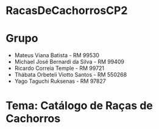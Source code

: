 # RacasDeCachorrosCP2
# Grupo
- Mateus Viana Batista - RM 99530
- Michael José Bernardi da Silva - RM 99409
- Ricardo Correia Temple - RM 99721
- Thábata Orbeteli Viotto Santos - RM 550268
- Yago Taguchi Ruksenas - RM 97827

# Tema: Catálogo de Raças de Cachorros
